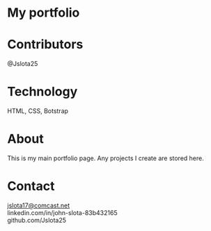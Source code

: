 # My portfolio

# Contributors
@Jslota25

# Technology
HTML, CSS, Botstrap

# About
This is my main portfolio page.  Any projects I create are stored here.

# Contact
jslota17@comcast.net <br>
linkedin.com/in/john-slota-83b432165 <br>
github.com/Jslota25 <br>